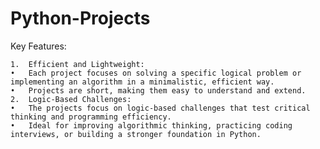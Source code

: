# Python-Projects
Key Features:

	1.	Efficient and Lightweight:
	•	Each project focuses on solving a specific logical problem or implementing an algorithm in a minimalistic, efficient way.
	•	Projects are short, making them easy to understand and extend.
	2.	Logic-Based Challenges:
	•	The projects focus on logic-based challenges that test critical thinking and programming efficiency.
	•	Ideal for improving algorithmic thinking, practicing coding interviews, or building a stronger foundation in Python.
